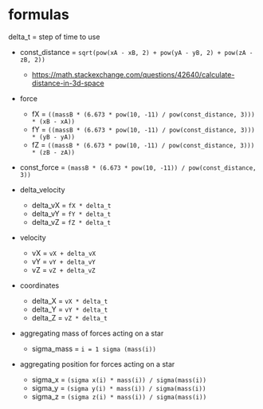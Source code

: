 # formulas

delta_t = step of time to use


* const_distance = `sqrt(pow(xA - xB, 2) + pow(yA - yB, 2) + pow(zA - zB, 2))`
  * https://math.stackexchange.com/questions/42640/calculate-distance-in-3d-space

* force
  * fX = `((massB * (6.673 * pow(10, -11) / pow(const_distance, 3))) * (xB - xA))`
  * fY = `((massB * (6.673 * pow(10, -11) / pow(const_distance, 3))) * (yB - yA))`
  * fZ = `((massB * (6.673 * pow(10, -11) / pow(const_distance, 3))) * (zB - zA))`

* const_force = `(massB * (6.673 * pow(10, -11)) / pow(const_distance, 3))`

* delta_velocity
  * delta_vX = `fX * delta_t`
  * delta_vY = `fY * delta_t`
  * delta_vZ = `fZ * delta_t`
  
* velocity
  * vX = `vX + delta_vX`
  * vY = `vY + delta_vY`
  * vZ = `vZ + delta_vZ`
  
* coordinates
  * delta_X = `vX * delta_t`
  * delta_Y = `vY * delta_t`
  * delta_Z = `vZ * delta_t`
  
* aggregating mass of forces acting on a star
  * sigma_mass = `i = 1 sigma (mass(i))`

* aggregating position for forces acting on a star
  * sigma_x = `(sigma x(i) * mass(i)) / sigma(mass(i))`
  * sigma_y = `(sigma y(i) * mass(i)) / sigma(mass(i))`
  * sigma_z = `(sigma z(i) * mass(i)) / sigma(mass(i))`
 
  
  
  
  
